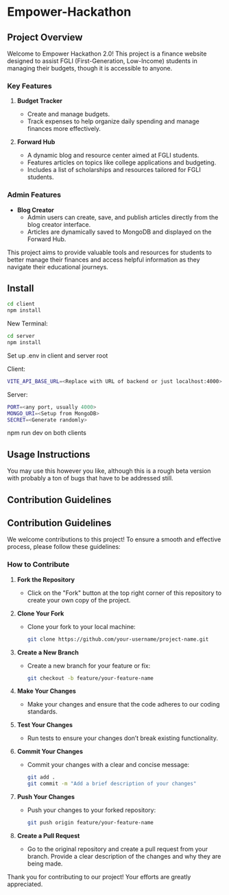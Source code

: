 # Empower-Hackathon

## Project Overview

Welcome to Empower Hackathon 2.0! This project is a finance website designed to assist FGLI (First-Generation, Low-Income) students in managing their budgets, though it is accessible to anyone.

### Key Features

1. **Budget Tracker**
   - Create and manage budgets.
   - Track expenses to help organize daily spending and manage finances more effectively.

2. **Forward Hub**
   - A dynamic blog and resource center aimed at FGLI students.
   - Features articles on topics like college applications and budgeting.
   - Includes a list of scholarships and resources tailored for FGLI students.

### Admin Features

- **Blog Creator**
  - Admin users can create, save, and publish articles directly from the blog creator interface.
  - Articles are dynamically saved to MongoDB and displayed on the Forward Hub.

This project aims to provide valuable tools and resources for students to better manage their finances and access helpful information as they navigate their educational journeys.

## Install

```bash
cd client
npm install
```
New Terminal:
```bash
cd server
npm install
```

Set up .env in client and server root


Client: 
```bash
VITE_API_BASE_URL=<Replace with URL of backend or just localhost:4000>
```
Server:
```bash
PORT=<any port, usually 4000>
MONGO_URI=<Setup from MongoDB>
SECRET=<Generate randomly>
```

npm run dev on both clients

## Usage Instructions
You may use this however you like, although this is a rough beta version with probably a ton of bugs that have to be addressed still.

## Contribution Guidelines

## Contribution Guidelines

We welcome contributions to this project! To ensure a smooth and effective process, please follow these guidelines:

### How to Contribute

1. **Fork the Repository**
   - Click on the "Fork" button at the top right corner of this repository to create your own copy of the project.

2. **Clone Your Fork**
   - Clone your fork to your local machine:
     ```bash
     git clone https://github.com/your-username/project-name.git
     ```

3. **Create a New Branch**
   - Create a new branch for your feature or fix:
     ```bash
     git checkout -b feature/your-feature-name
     ```

4. **Make Your Changes**
   - Make your changes and ensure that the code adheres to our coding standards.

5. **Test Your Changes**
   - Run tests to ensure your changes don’t break existing functionality.

6. **Commit Your Changes**
   - Commit your changes with a clear and concise message:
     ```bash
     git add .
     git commit -m "Add a brief description of your changes"
     ```

7. **Push Your Changes**
   - Push your changes to your forked repository:
     ```bash
     git push origin feature/your-feature-name
     ```

8. **Create a Pull Request**
   - Go to the original repository and create a pull request from your branch. Provide a clear description of the changes and why they are being made.


Thank you for contributing to our project! Your efforts are greatly appreciated.

